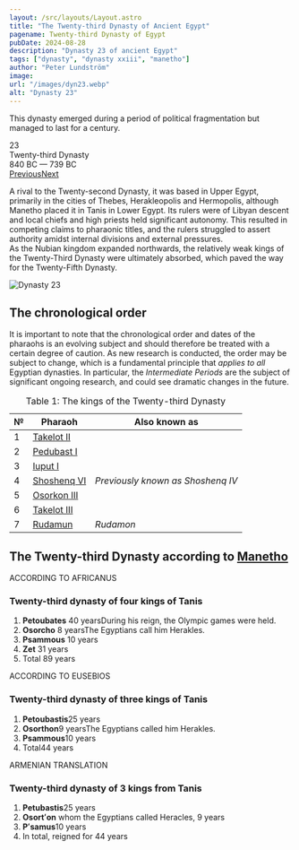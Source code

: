 ```yaml
---
layout: /src/layouts/Layout.astro
title: "The Twenty-third Dynasty of Ancient Egypt"
pagename: Twenty-third Dynasty of Egypt
pubDate: 2024-08-28
description: "Dynasty 23 of ancient Egypt"
tags: ["dynasty", "dynasty xxiii", "manetho"]
author: "Peter Lundström"
image:
url: "/images/dyn23.webp"
alt: "Dynasty 23"
---
```


<p class="lead">
This dynasty emerged during a period of political fragmentation but managed to last for a century.
</p>
<div class="dynruta float-right ml-4 mb-3 mt-4">
	<div class="flex flex-col justify-center items-center [text-shadow:_0_1px_0_rgb(255_255_255_/_20%)]">
		<div class="text-9xl font-bold [text-shadow:_0_1px_0_rgb(255_255_255_/_40%)]">23</div>
		<div>Twenty-third Dynasty</div>
		<div>840 BC &mdash; 739 BC</div>
		<div class="w-full flex justify-between"><a href="/dynasty/22">Previous</a><a href="/dynasty/24">Next</a></div>
	</div>
</div>
<p>A rival to the Twenty-second Dynasty, it was based in Upper Egypt, primarily in the cities of Thebes, Herakleopolis and Hermopolis, although Manetho placed it in Tanis in Lower Egypt. Its rulers were of Libyan descent and local chiefs and high priests held significant autonomy. This resulted in competing claims to pharaonic titles, and the rulers struggled to assert authority amidst internal divisions and external pressures.<br />As the Nubian kingdom expanded northwards, the relatively weak kings of the Twenty-Third Dynasty were ultimately absorbed, which paved the way for the Twenty-Fifth Dynasty.</p>

<img class="w-full rounded-sm sm:rounded-xl my-10" src="/images/dyn23.webp" alt="Dynasty 23">
<h2 class="mt-10">The chronological order</h2>
<p>
It is important to note that the chronological order and dates of the pharaohs is an evolving subject and should therefore be treated with a certain degree of caution. As new research is conducted, the order may be subject to change, which is a fundamental principle that <i>applies to all</i> Egyptian dynasties. In particular, the <i>Intermediate Periods</i> are the subject of significant ongoing research, and could see dramatic changes in the future.
</p>
 
<table>
	<caption class="py-2 text-sm">Table 1: The kings of the Twenty-third Dynasty</caption>
	<thead>
		<tr>
			<th scope="col" class="w-5 text-center">№</th>
			<th scope="col" class="pl-3">Pharaoh</th>
			<th scope="col" class="pl-3">Also known as</th>
		</tr>
	</thead>
	<tbody>
<tr><td>1</td><td><a href="/pharaohs/Takelot-II">Takelot II</a></td><td><em></em></td></tr>
<tr><td>2</td><td><a href="/pharaohs/Pedubast-I">Pedubast I</a></td><td><em></em></td></tr>
<tr><td>3</td><td><a href="/pharaohs/Iuput-I">Iuput I</a></td><td><em></em></td></tr>
<tr><td>4</td><td><a href="/pharaohs/Shoshenq-VI">Shoshenq VI</a></td><td><em>Previously known as Shoshenq IV</em></td></tr>
<tr><td>5</td><td><a href="/pharaohs/Osorkon-III">Osorkon III</a></td><td><em></em></td></tr>
<tr><td>6</td><td><a href="/pharaohs/Takelot-III">Takelot III</a></td><td><em></em></td></tr>
<tr><td>7</td><td><a href="/pharaohs/Rudamun">Rudamun</a></td><td><em>Rudamon</em></td></tr>
	</tbody>
</table>

<h2 class="mt-10 pb-6 text-wrap">The Twenty-third Dynasty according to <a href="/authors/manetho">Manetho</a></h2>

<div class="dynasty">
	<div class="w-full">
		<div class="according">ACCORDING TO AFRICANUS</div>
		<h3>Twenty-third dynasty of four kings of Tanis</h3>
		<ol class="farao">
			<li>
				<b>Petoubates</b>
				<span class="y">40 years</span>During his reign, the Olympic games were held.
			</li>
			<li>
				<b>Osorcho</b>
				<span class="y">8 years</span>The Egyptians call him Herakles.
			</li>
			<li><b>Psammous</b> <span class="y">10 years</span></li>
			<li><b>Zet</b> <span class="y">31 years</span></li>
			<li class="total">Total <span class="y">89 years</span></li>
		</ol>
	</div>
	<div class="w-full">
		<div class="according">ACCORDING TO EUSEBIOS</div>
		<h3>Twenty-third dynasty of three kings of Tanis</h3>
		<ol class="farao">
			<li><b>Petoubastis</b><span class="y">25 years</span></li>
			<li>
				<b>Osorthon</b><span class="y">9 years</span>The Egyptians called him Herakles.
			</li>
			<li><b>Psammous</b><span class="y">10 years</span></li>
			<li class="total">Total<span class="y">44 years</span></li>
		</ol>
	</div>
	<div class="w-full">
		<div class="according">ARMENIAN TRANSLATION</div>
		<h3>Twenty-third dynasty of 3 kings from Tanis</h3>
		<ol class="farao">
			<li><b lang="xcl">Petubastis</b><span class="y">25 years</span></li>
			<li>
				<b lang="xcl">Osortʻon</b> whom the Egyptians called Heracles, <span class="y">9 years</span>
			</li>
			<li><b lang="xcl">Pʻsamus</b><span class="y">10 years</span></li>
			<li class="total">In total, reigned for <span class="y">44 years</span></li>
		</ol>
	</div>
</div>
